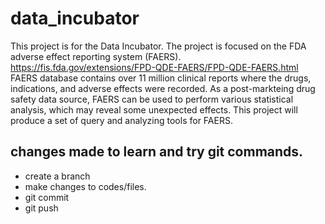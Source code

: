# data_incubator
This project is for the Data Incubator. The project is focused on the FDA adverse effect reporting system (FAERS). 
https://fis.fda.gov/extensions/FPD-QDE-FAERS/FPD-QDE-FAERS.html
FAERS database contains over 11 million clinical reports where the drugs, indications, and adverse effects were recorded. As a post-markteing drug safety data source, FAERS can be used to perform various statistical analysis, which may reveal some unexpected effects. This project will produce a set of query and analyzing tools for FAERS. 
## changes made to learn and try git commands.
- create a branch
- make changes to codes/files.
- git commit
- git push